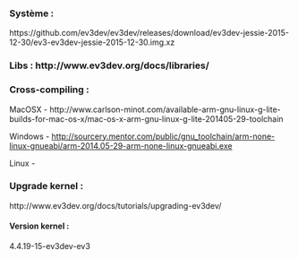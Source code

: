 <h3>Système :</h3> https://github.com/ev3dev/ev3dev/releases/download/ev3dev-jessie-2015-12-30/ev3-ev3dev-jessie-2015-12-30.img.xz

<h3>Libs :</3> http://www.ev3dev.org/docs/libraries/

<h3>Cross-compiling : </h3> 
MacOSX  - http://www.carlson-minot.com/available-arm-gnu-linux-g-lite-builds-for-mac-os-x/mac-os-x-arm-gnu-linux-g-lite-201405-29-toolchain

Windows - http://sourcery.mentor.com/public/gnu_toolchain/arm-none-linux-gnueabi/arm-2014.05-29-arm-none-linux-gnueabi.exe

Linux   - 

<h3>Upgrade kernel : </h3> http://www.ev3dev.org/docs/tutorials/upgrading-ev3dev/
<h4>Version kernel : </h4> 4.4.19-15-ev3dev-ev3
